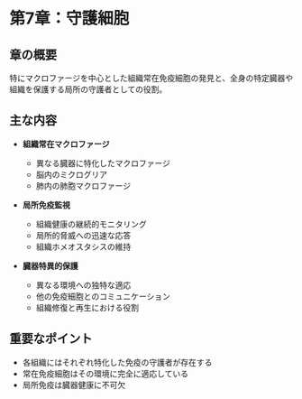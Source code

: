 # 第7章：守護細胞

## 章の概要
特にマクロファージを中心とした組織常在免疫細胞の発見と、全身の特定臓器や組織を保護する局所の守護者としての役割。

## 主な内容
- **組織常在マクロファージ**
  - 異なる臓器に特化したマクロファージ
  - 脳内のミクログリア
  - 肺内の肺胞マクロファージ

- **局所免疫監視**
  - 組織健康の継続的モニタリング
  - 局所的脅威への迅速な応答
  - 組織ホメオスタシスの維持

- **臓器特異的保護**
  - 異なる環境への独特な適応
  - 他の免疫細胞とのコミュニケーション
  - 組織修復と再生における役割

## 重要なポイント
- 各組織にはそれぞれ特化した免疫の守護者が存在する
- 常在免疫細胞はその環境に完全に適応している
- 局所免疫は臓器健康に不可欠